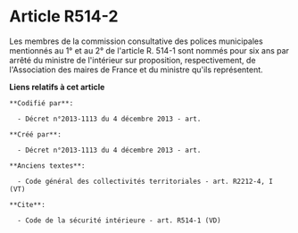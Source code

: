 # Article R514-2

Les membres de la commission consultative des polices municipales mentionnés au 1° et au 2° de l'article R. 514-1 sont nommés
pour six ans par arrêté du ministre de l'intérieur sur proposition, respectivement, de l'Association des maires de France et
du ministre qu'ils représentent.

**Liens relatifs à cet article**

	**Codifié par**:

	  - Décret n°2013-1113 du 4 décembre 2013 - art.

	**Créé par**:

	  - Décret n°2013-1113 du 4 décembre 2013 - art.

	**Anciens textes**:

	  - Code général des collectivités territoriales - art. R2212-4, I (VT)

	**Cite**:

	  - Code de la sécurité intérieure - art. R514-1 (VD)
